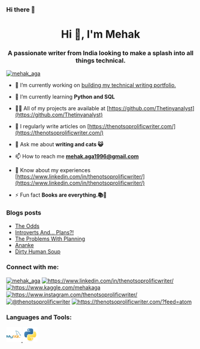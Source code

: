 ### Hi there 👋

<h1 align="center">Hi 👋, I'm Mehak</h1>
<h3 align="center">A passionate writer from India looking to make a splash into all things technical.</h3>

<p align="left"> <a href="https://twitter.com/mehak_aga" target="blank"><img src="https://img.shields.io/twitter/follow/mehak_aga?logo=twitter&style=for-the-badge" alt="mehak_aga" /></a> </p>

- 🔭 I’m currently working on [building my technical writing portfolio.](https://tremendous-shovel-3e4.notion.site/Adding-files-to-your-GitHub-repository-14c6586a6f16463fb0f8f541942377f7)

- 🌱 I’m currently learning **Python and SQL**

- 👨‍💻 All of my projects are available at [https://github.com/Thetinyanalyst](https://github.com/Thetinyanalyst)

- 📝 I regularly write articles on [https://thenotsoprolificwriter.com/](https://thenotsoprolificwriter.com/)

- 💬 Ask me about **writing and cats 😺**

- 📫 How to reach me **mehak.aga1996@gmail.com**

- 📄 Know about my experiences [https://www.linkedin.com/in/thenotsoprolificwriter/](https://www.linkedin.com/in/thenotsoprolificwriter/)

- ⚡ Fun fact **Books are everything.📚📖**

### Blogs posts
<!-- BLOG-POST-LIST:START -->
- [The Odds](https://thenotsoprolificwriter.com/the-odds/?utm_source=rss&utm_medium=rss&utm_campaign=the-odds)
- [Introverts And… Plans?!](https://medium.com/illumination/introverts-and-plans-3f04d1ac9b96?source=rss-7e934d3c1233------2)
- [The Problems With Planning](https://thenotsoprolificwriter.com/the-problems-with-planning/?utm_source=rss&utm_medium=rss&utm_campaign=the-problems-with-planning)
- [Ananke](https://medium.com/blueinsight/ananke-29390950d6dc?source=rss-7e934d3c1233------2)
- [Dirty Human Soup](https://thenotsoprolificwriter.com/dirty-human-soup/?utm_source=rss&utm_medium=rss&utm_campaign=dirty-human-soup)
<!-- BLOG-POST-LIST:END -->

<h3 align="left">Connect with me:</h3>
<p align="left">
<a href="https://twitter.com/mehak_aga" target="blank"><img align="center" src="https://raw.githubusercontent.com/rahuldkjain/github-profile-readme-generator/master/src/images/icons/Social/twitter.svg" alt="mehak_aga" height="30" width="40" /></a>
<a href="https://linkedin.com/in/https://www.linkedin.com/in/thenotsoprolificwriter/" target="blank"><img align="center" src="https://raw.githubusercontent.com/rahuldkjain/github-profile-readme-generator/master/src/images/icons/Social/linked-in-alt.svg" alt="https://www.linkedin.com/in/thenotsoprolificwriter/" height="30" width="40" /></a>
<a href="https://kaggle.com/https://www.kaggle.com/mehakaga" target="blank"><img align="center" src="https://raw.githubusercontent.com/rahuldkjain/github-profile-readme-generator/master/src/images/icons/Social/kaggle.svg" alt="https://www.kaggle.com/mehakaga" height="30" width="40" /></a>
<a href="https://instagram.com/https://www.instagram.com/thenotsoprolificwriter/" target="blank"><img align="center" src="https://raw.githubusercontent.com/rahuldkjain/github-profile-readme-generator/master/src/images/icons/Social/instagram.svg" alt="https://www.instagram.com/thenotsoprolificwriter/" height="30" width="40" /></a>
<a href="https://medium.com/@thenotsoprolificwriter" target="blank"><img align="center" src="https://raw.githubusercontent.com/rahuldkjain/github-profile-readme-generator/master/src/images/icons/Social/medium.svg" alt="@thenotsoprolificwriter" height="30" width="40" /></a>
<a href="/https://thenotsoprolificwriter.com/?feed=atom" target="blank"><img align="center" src="https://raw.githubusercontent.com/rahuldkjain/github-profile-readme-generator/master/src/images/icons/Social/rss.svg" alt="https://thenotsoprolificwriter.com/?feed=atom" height="30" width="40" /></a>
</p>

<h3 align="left">Languages and Tools:</h3>
<p align="left"> <a href="https://www.mysql.com/" target="_blank" rel="noreferrer"> <img src="https://raw.githubusercontent.com/devicons/devicon/master/icons/mysql/mysql-original-wordmark.svg" alt="mysql" width="40" height="40"/> </a> <a href="https://www.python.org" target="_blank" rel="noreferrer"> <img src="https://raw.githubusercontent.com/devicons/devicon/master/icons/python/python-original.svg" alt="python" width="40" height="40"/> </a> </p>

